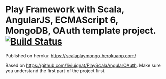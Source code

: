 # Play Framework with Scala, AngularJS, ECMAScript 6, MongoDB, OAuth template project. [![Build Status](https://travis-ci.org/liviuignat/PlayScalaAngularOAuth.svg?branch=master)](https://travis-ci.org/liviuignat/PlayScalaAngularOAuth)

Published on heroku: https://scalaplaymongo.herokuapp.com/

Based on https://github.com/liviuignat/PlayScalaAngularOAuth. Make sure you understand the first part of the project first.
